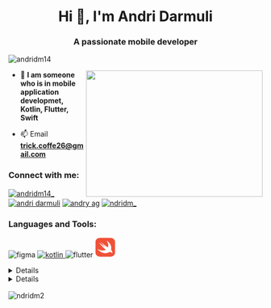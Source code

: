 <h1 align="center">Hi 👋, I'm Andri Darmuli</h1>
<h3 align="center">A passionate mobile developer </h3>

<p align="left"> <img src="https://komarev.com/ghpvc/?username=andridm14&label=Profile%20views&color=0e75b6&style=flat" alt="andridm14" /> </p>

<img align="right" width=350 height=250 src="https://thumbs.gfycat.com/EvilNextDevilfish-small.gif" />


- 💬 **I am someone who is in mobile application developmet, Kotlin, Flutter, Swift**

- 📫 Email **trick.coffe26@gmail.com**

<h3 align="left">Connect with me:</h3>
<p align="left">
<a href="https://twitter.com/andridm14_" target="blank"><img align="center" src="https://raw.githubusercontent.com/rahuldkjain/github-profile-readme-generator/master/src/images/icons/Social/twitter.svg" alt="andridm14_" height="30" width="40" /></a>
<a href="https://linkedin.com/in/andri darmuli" target="blank"><img align="center" src="https://raw.githubusercontent.com/rahuldkjain/github-profile-readme-generator/master/src/images/icons/Social/linked-in-alt.svg" alt="andri darmuli" height="30" width="40" /></a>
<a href="https://fb.com/andry ag" target="blank"><img align="center" src="https://raw.githubusercontent.com/rahuldkjain/github-profile-readme-generator/master/src/images/icons/Social/facebook.svg" alt="andry ag" height="30" width="40" /></a>
<a href="https://instagram.com/ndridm_" target="blank"><img align="center" src="https://raw.githubusercontent.com/rahuldkjain/github-profile-readme-generator/master/src/images/icons/Social/instagram.svg" alt="ndridm_" height="30" width="40" /></a>
</p>

<h3 align="left">Languages and Tools:</h3>  
<img src="https://www.vectorlogo.zone/logos/figma/figma-icon.svg" alt="figma" width="40" height="40"/> </a> <a href="https://firebase.google.com/" target="_blank" rel="noreferrer"> 
<img src="https://www.vectorlogo.zone/logos/kotlinlang/kotlinlang-icon.svg" alt="kotlin" width="40" height="40"/> <a href="https://developer.android.com/" target="_blank" rel="noreferrer"> </a> 
<img src="https://www.vectorlogo.zone/logos/flutterio/flutterio-icon.svg" alt="flutter" width="40" height="40"/> <a href="https://flutter.dev/" target="_blank" rel="noreferrer"> </a>  
<img src="https://raw.githubusercontent.com/devicons/devicon/master/icons/swift/swift-original.svg" alt="swift" width="40" height="40"/> <a href="https://www.apple.com/id/swift/" target="_blank" rel="noreferrer"> </a> 
</p>

<details> <p><img align="center" src="https://github-readme-stats.vercel.app/api/top-langs?username=ndrimd2&show_icons=true&locale=en&layout=compact" alt="ndridm2" /></p> </details>

<details> <p>&nbsp;<img align="center" src="https://github-readme-stats.vercel.app/api?username=ndridm2&show_icons=true&locale=en" alt="ndridm2" /></p>  </details>

<p><img align="center" src="https://github-readme-streak-stats.herokuapp.com/?user=ndridm2&" alt="ndridm2" /></p>
